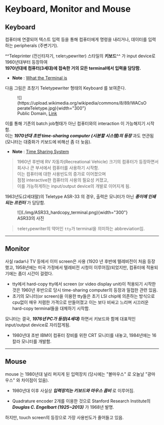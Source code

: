 # Keyboard, Monitor and Mouse 

## Keyboard

컴퓨터에 연결되어 텍스트 입력 등을 통해 컴퓨터에게 명령을 내리거나, 데이터를 입력하는 peripherals (주변기기).


^^Teleprinter (전신타자기, `t`ele`ty`pewriter) 스타일의 **키보드**^^ 가 input device로 1960년대부터 등장하여  
**1970년대에 컴퓨터(3세대)에 접속한 거의 모든 terminal에서 입력을 담당함.**

* **Note** : [What the Terminal is](../../OS/console_terminal_shell_kernel.md#terminal)


다음 그림은 초창기 Teletypewriter 형태의 Keyboard 를 보여준다.

<figure markdown>
![](https://upload.wikimedia.org/wikipedia/commons/8/89/WACsOperateTeletype.jpg){width="300"}
<figcaption>Public Domain, <a href="https://commons.wikimedia.org/w/index.php?curid=225986">Link</a></figcaption>
</figure>

이를 통해 기존의 batch job형태가 아닌 컴퓨터와의 interaction 이 가능해지기 시작함.  
이는 ***1970년대 초반 time-sharing computer (시분할 시스템)의 등장*** 과도 연관됨 (모니터는 대중화가 키보드에 비해선 좀 더 늦음).

* **Note** : [Time Sharing System](../../OS/operating_system.md#시분할-time-sharing-시스템)

> 1960년 후반에 RV 자동차(Recreational Vehicle) 크기의 컴퓨터가 등장하면서  
> 회사나 큰 부서에서 컴퓨터를 사용하기 시작함.  
> 이는 컴퓨터에 대한 사용빈도의 증가로 이어졌으며  
> 점점 interactive한 컴퓨터의 사용의 필요성 커졌고,  
> 이를 가능하게하는 input/output device의 개발로 이어지게 됨.

1963년도(2세대말)의 Teletype ASR-33 의 경우, 출력은 모니터가 아닌 ***종이에 인쇄되는 프린터*** 가 담당함. 

<figure markdown>
![](./img/ASR33_hardcopy_terminal.png){width="300"}
<figcaption>ASR33의 사진</figcaption>
</figure>

> `t`ele`ty`pewriter의 약어인 `tty`가 terminal을 의미하는 abbreviation임.

---

## Monitor

사실 radar나 TV 등에서 이미 screen은 사용 (1920 년 후반에 텔레비전이 처음 등장했고, 1958년에는 미국 가정에서 텔레비전 시청이 이루어짐)되었지만, 컴퓨터에 적용되기에는 좀더 시간이 걸렸다. 

* tty에서 hard-copy tty에서 screen (or video display unit)이 적용되기 시작한 것은 1960년 후반으로 당시 time-sharing computer의 등장과 밀접한 관련 있음. 
* 초기의 모니터(or screen)을 이용한 tty들은 초기 LSI chip에 의존하는 방식으로 cpu없이 매우 저렴한 가격으로 만들어졌고 이는 보다 비싸고 느리며 시끄러운 hard-copy terminal들을 대체하기 시작함.

모니터는 결국, ***1976년 PC가 등장(4세대)*** 하면서 키보드와 함께 대표적인 input/output device로 자리잡게됨. 

* 1980년대 초반 IBM이 컴퓨터 장비를 위한 CRT 모니터를 내놓고, 1984년에는 16칼라 모니터를 개발함.

---

## Mouse 

mouse 는 1980년대 널리 퍼지게 된 입력장치 (당시에는 "볼마우스" 로 오늘날 "광마우스" 와 차이점이 있음). 

* 1980년대 이후 사실상 ***입력장치는 키보드와 마우스 콤비*** 로 이루어짐.

* Quadrature encoder 2개를 이용한 것으로 Stanford Research Institute의 ***Douglas C. Engelbart (1925~2013)*** 가 1968년 발명.

하지만, touch screen의 등장으로 가장 사용빈도가 줄어들고 있음.